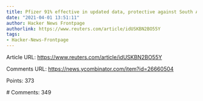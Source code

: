 ```yaml
---
title: Pfizer 91% effective in updated data, protective against South African variant
date: "2021-04-01 13:51:11"
author: Hacker News Frontpage
authorlink: https://www.reuters.com/article/idUSKBN2BO55Y
tags:
- Hacker-News-Frontpage
---
```


<p>Article URL: <a href="https://www.reuters.com/article/idUSKBN2BO55Y">https://www.reuters.com/article/idUSKBN2BO55Y</a></p>
<p>Comments URL: <a href="https://news.ycombinator.com/item?id=26660504">https://news.ycombinator.com/item?id=26660504</a></p>
<p>Points: 373</p>
<p># Comments: 349</p>
